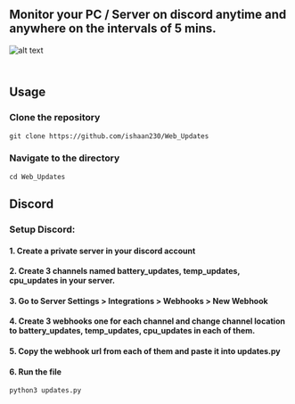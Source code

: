 
## Monitor your PC / Server on discord anytime and anywhere on the intervals of 5 mins.
![alt text](https://www.shutterstock.com/shutterstock/videos/1077996398/thumb/7.jpg?ip=x480)

## <br> Usage

### Clone the repository
``` 
git clone https://github.com/ishaan230/Web_Updates
```

### Navigate to the directory
``` 
cd Web_Updates 
```

## Discord 
### Setup Discord:

#### 1. Create a private server in your discord account

#### 2. Create 3 channels named battery_updates, temp_updates, cpu_updates in your server.

#### 3. Go to Server Settings > Integrations > Webhooks > New Webhook

#### 4. Create 3 webhooks one for each channel and change channel location to battery_updates, temp_updates, cpu_updates in each of them.

#### 5. Copy the webhook url from each of them and paste it into updates.py

#### 6. Run the file
```
python3 updates.py
```
